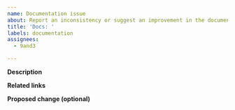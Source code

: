 ```yaml
---
name: Documentation issue
about: Report an inconsistency or suggest an improvement in the documentation
title: 'Docs: '
labels: documentation
assignees: 
  - 9and3

---
```


**Description**
<!-- Provide a clear and concise summary of the inconsistency or issue you encountered in the documentation or the documentation section that needs improvement. Explain why you think the documentation should be adjusted and describe the severity of the issue:
- Keep it short and concise.
- One issue at a time. -->

**Related links**
<!-- Share the link to the specific documentation section and other possibly related sections. Use anchor links (permanent links) where possible. -->

**Proposed change (optional)**
<!-- Sketch out rough ideas or write a concrete proposal for the improvement. This field is optional but very helpful. -->